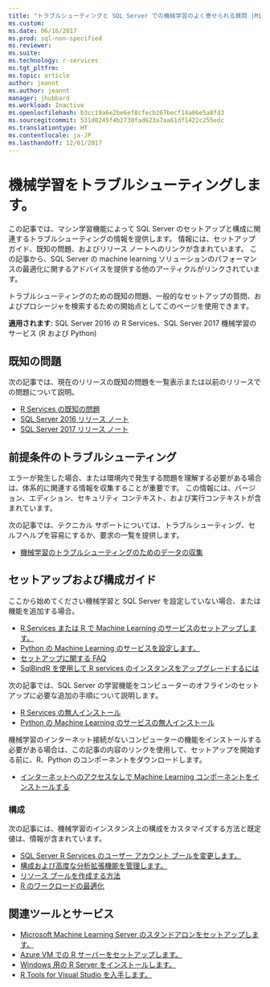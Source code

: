 ```yaml
---
title: "トラブルシューティングと SQL Server での機械学習のよく寄せられる質問 |Microsoft ドキュメント"
ms.custom: 
ms.date: 06/16/2017
ms.prod: sql-non-specified
ms.reviewer: 
ms.suite: 
ms.technology: r-services
ms.tgt_pltfrm: 
ms.topic: article
author: jeannt
ms.author: jeannt
manager: jhubbard
ms.workload: Inactive
ms.openlocfilehash: b3cc19a6e2be6ef8cfecb267becf14a06e5a8fd3
ms.sourcegitcommit: 531d0245f4b2730fad623a7aa61df1422c255edc
ms.translationtype: HT
ms.contentlocale: ja-JP
ms.lasthandoff: 12/01/2017
---
```

# <a name="troubleshoot-machine-learning"></a>機械学習をトラブルシューティングします。

この記事では、マシン学習機能によって SQL Server のセットアップと構成に関連するトラブルシューティングの情報を提供します。 情報には、セットアップ ガイド、既知の問題、およびリリース ノートへのリンクが含まれています。 この記事から、SQL Server の machine learning ソリューションのパフォーマンスの最適化に関するアドバイスを提供する他のアーティクルがリンクされています。

トラブルシューティングのための既知の問題、一般的なセットアップの質問、およびプロシージャを検索するための開始点としてこのページを使用できます。

**適用されます:** SQL Server 2016 の R Services、SQL Server 2017 機械学習のサービス (R および Python)

## <a name="known-issues"></a>既知の問題

次の記事では、現在のリリースの既知の問題を一覧表示または以前のリリースでの問題について説明。

+ [R Services の既知の問題](../advanced-analytics/known-issues-for-sql-server-machine-learning-services.md)
+ [SQL Server 2016 リリース ノート](../sql-server/sql-server-2016-release-notes.md)
+ [SQL Server 2017 リリース ノート](../sql-server/sql-server-2017-release-notes.md)

## <a name="troubleshooting-prerequisites"></a>前提条件のトラブルシューティング

エラーが発生した場合、または環境内で発生する問題を理解する必要がある場合は、体系的に関連する情報を収集することが重要です。 この情報には、バージョン、エディション、セキュリティ コンテキスト、および実行コンテキストが含まれています。

次の記事では、テクニカル サポートについては、トラブルシューティング、セルフヘルプを容易にするか、要求の一覧を提供します。

+ [機械学習のトラブルシューティングのためのデータの収集](data-collection-ml-troubleshooting-process.md)

## <a name="setup-and-configuration-guides"></a>セットアップおよび構成ガイド

ここから始めてください機械学習と SQL Server を設定していない場合、または機能を追加する場合。

+ [R Services または R で Machine Learning のサービスのセットアップします。](../advanced-analytics/r/set-up-sql-server-r-services-in-database.md)
+ [Python の Machine Learning のサービスを設定します。](../advanced-analytics/python/setup-python-machine-learning-services.md)
+ [セットアップに関する FAQ](../advanced-analytics/r/upgrade-and-installation-faq-sql-server-r-services.md)
+ [SqlBindR を使用して R services のインスタンスをアップグレードするには](../advanced-analytics/r/use-sqlbindr-exe-to-upgrade-an-instance-of-sql-server.md)

次の記事では、SQL Server の学習機能をコンピューターのオフラインのセットアップに必要な追加の手順について説明します。

+ [R Services の無人インストール](../advanced-analytics/r/unattended-installs-of-sql-server-r-services.md) 
+ [Python の Machine Learning のサービスの無人インストール](../advanced-analytics/python/unattended-installs-of-sql-server-python-services.md)

機械学習のインターネット接続がないコンピューターの機能をインストールする必要がある場合は、この記事の内容のリンクを使用して、セットアップを開始する前に、R、Python のコンポーネントをダウンロードします。

+ [インターネットへのアクセスなしで Machine Learning コンポーネントをインストールする](../advanced-analytics/r/installing-ml-components-without-internet-access.md)

### <a name="configuration"></a>構成

次の記事には、機械学習のインスタンス上の構成をカスタマイズする方法と既定値は、情報が含まれています。

+ [SQL Server R Services のユーザー アカウント プールを変更します。](../advanced-analytics/r/modify-the-user-account-pool-for-sql-server-r-services.md)  
+ [構成および高度な分析拡張機能を管理します。](../advanced-analytics/r/configure-and-manage-advanced-analytics-extensions.md)  
+ [リソース プールを作成する方法](r/how-to-create-a-resource-pool-for-r.md)
+ [R のワークロードの最適化](r/operationalizing-your-r-code.md)

## <a name="related-tools-and-services"></a>関連ツールとサービス

+ [Microsoft Machine Learning Server のスタンドアロンをセットアップします。](../advanced-analytics/r/create-a-standalone-r-server.md)
+ [Azure VM での R サーバーをセットアップします。](../advanced-analytics/r/provision-the-r-server-only-sql-server-2016-enterprise-vm-on-azure.md)
+ [Windows 用の R Server をインストールします。](https://msdn.microsoft.com/microsoft-r/rserver-install-windows)
+ [R Tools for Visual Studio を入手します。](https://www.visualstudio.com/vs/rtvs/)
